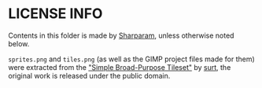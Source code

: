 LICENSE INFO
============

Contents in this folder is made by [Sharparam][sharp], unless otherwise noted below.

`sprites.png` and `tiles.png` (as well as the GIMP project files made for them) were extracted from the ["Simple Broad-Purpose Tileset"][sbpt] by [surt][], the original work is released under the public domain.

[sharp]: https://sharparam.com/
[sbpt]: http://opengameart.org/content/simple-broad-purpose-tileset
[surt]: http://opengameart.org/users/surt
